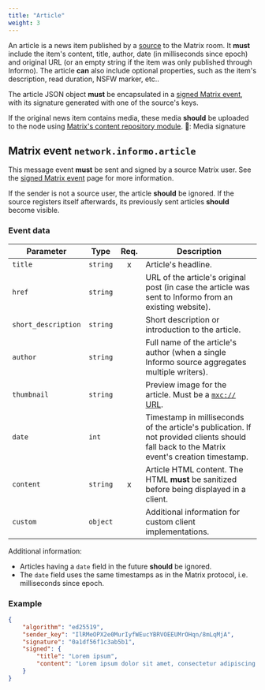 ```yaml
---
title: "Article"
weight: 3
---
```


An article is a news item published by a
[source](/information-distribution/sources) to the Matrix room. It **must**
include the item's content, title, author, date (in milliseconds since epoch)
and original URL (or an empty string if the item was only published through
Informo). The article **can** also include optional properties, such as the
item's description, read duration, NSFW marker, etc..

The article JSON object **must** be encapsulated in a [signed Matrix
event](/information-distribution/signature), with its signature generated with
one of the source's keys.

If the original news item contains media, these media **should** be uploaded to
the node using [Matrix's content repository
module](https://matrix.org/docs/spec/client_server/r0.4.0.html#id112).
🔧: Media signature

## Matrix event `network.informo.article`

This message event **must** be sent and signed by a source Matrix user. See the
[signed Matrix event](/information-distribution/signature/#signed-matrix-event)
page for more information.

If the sender is not a source user, the article **should** be ignored. If the
source registers itself afterwards, its previously sent articles **should**
become visible.


### Event data

|      Parameter      |   Type   | Req. |                                                                Description                                                                 |
| ------------------- | -------- | :--: | ------------------------------------------------------------------------------------------------------------------------------------------ |
| `title`             | `string` |  x   | Article's headline.                                                                                                                        |
| `href`              | `string` |      | URL of the article's original post (in case the article was sent to Informo from an existing website).                                     |
| `short_description` | `string` |      | Short description or introduction to the article.                                                                                          |
| `author`            | `string` |      | Full name of the article's author (when a single Informo source aggregates multiple writers).                                              |
| `thumbnail`         | `string` |      | Preview image for the article. Must be a [`mxc://` URL](https://matrix.org/docs/spec/client_server/r0.4.0.html#id112).                     |
| `date`              | `int`    |      | Timestamp in milliseconds of the article's publication. If not provided clients should fall back to the Matrix event's creation timestamp. |
| `content`           | `string` |  x   | Article HTML content. The HTML **must** be sanitized before being displayed in a client.                                                   |
| `custom`            | `object` |      | Additional information for custom client implementations.                                                                                  |

Additional information:

- Articles having a `date` field in the future **should** be ignored.
- The `date` field uses the same timestamps as in the Matrix protocol, i.e.
  milliseconds since epoch.


### Example

```json
{
    "algorithm": "ed25519",
    "sender_key": "IlRMeOPX2e0MurIyfWEucYBRVOEEUMrOHqn/8mLqMjA",
    "signature": "0a1df56f1c3ab5b1",
    "signed": {
        "title": "Lorem ipsum",
        "content": "Lorem ipsum dolor sit amet, consectetur adipiscing elit."
    }
}
```

